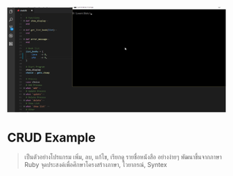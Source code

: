 <p align="center">
<img src="screenshot/screenshot.gif"></a>
</p>

# CRUD Example
> เป็นตัวอย่างโปรแกรม เพิ่ม, ลบ, แก้ไข, เรียกดู รายชื่อหนังสือ อย่างง่ายๆ พัฒนาขึ้นจากภาษา Ruby
> จุดประสงค์เพื่อศึกษาโครงสร้างภาษา, ไวยากรณ์, Syntex
